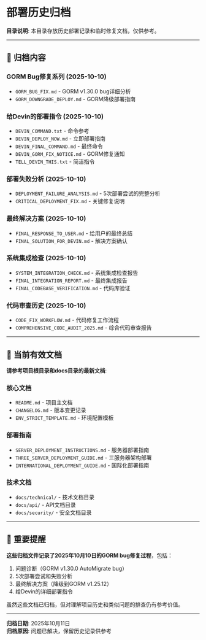 # 部署历史归档

**目录说明**: 本目录存放历史部署记录和临时修复文档，仅供参考。

---

## 📂 归档内容

### GORM Bug修复系列 (2025-10-10)
- `GORM_BUG_FIX.md` - GORM v1.30.0 bug详细分析
- `GORM_DOWNGRADE_DEPLOY.md` - GORM降级部署指南

### 给Devin的部署指令 (2025-10-10)
- `DEVIN_COMMAND.txt` - 命令参考
- `DEVIN_DEPLOY_NOW.md` - 立即部署指南
- `DEVIN_FINAL_COMMAND.md` - 最终命令
- `DEVIN_GORM_FIX_NOTICE.md` - GORM修复通知
- `TELL_DEVIN_THIS.txt` - 简洁指令

### 部署失败分析 (2025-10-10)
- `DEPLOYMENT_FAILURE_ANALYSIS.md` - 5次部署尝试的完整分析
- `CRITICAL_DEPLOYMENT_FIX.md` - 关键修复说明

### 最终解决方案 (2025-10-10)
- `FINAL_RESPONSE_TO_USER.md` - 给用户的最终总结
- `FINAL_SOLUTION_FOR_DEVIN.md` - 解决方案确认

### 系统集成检查 (2025-10-10)
- `SYSTEM_INTEGRATION_CHECK.md` - 系统集成检查报告
- `FINAL_INTEGRATION_REPORT.md` - 最终集成报告
- `FINAL_CODEBASE_VERIFICATION.md` - 代码库验证

### 代码审查历史 (2025-10-10)
- `CODE_FIX_WORKFLOW.md` - 代码修复工作流程
- `COMPREHENSIVE_CODE_AUDIT_2025.md` - 综合代码审查报告

---

## 🎯 当前有效文档

**请参考项目根目录和docs目录的最新文档**:

### 核心文档
- `README.md` - 项目主文档
- `CHANGELOG.md` - 版本变更记录
- `ENV_STRICT_TEMPLATE.md` - 环境配置模板

### 部署指南
- `SERVER_DEPLOYMENT_INSTRUCTIONS.md` - 服务器部署指南
- `THREE_SERVER_DEPLOYMENT_GUIDE.md` - 三服务器架构部署
- `INTERNATIONAL_DEPLOYMENT_GUIDE.md` - 国际化部署指南

### 技术文档
- `docs/technical/` - 技术文档目录
- `docs/api/` - API文档目录
- `docs/security/` - 安全文档目录

---

## 📌 重要提醒

**这些归档文件记录了2025年10月10日的GORM bug修复过程**，包括：
1. 问题诊断（GORM v1.30.0 AutoMigrate bug）
2. 5次部署尝试和失败分析
3. 最终解决方案（降级到GORM v1.25.12）
4. 给Devin的详细部署指令

虽然这些文档已归档，但对理解项目历史和类似问题的排查仍有参考价值。

---

**归档日期**: 2025年10月11日  
**归档原因**: 问题已解决，保留历史记录供参考

